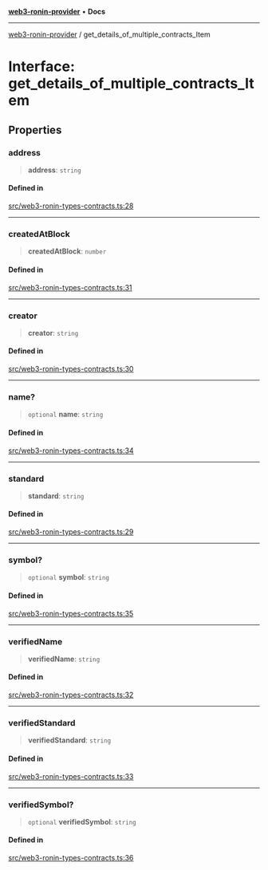 [**web3-ronin-provider**](../README.md) • **Docs**

***

[web3-ronin-provider](../globals.md) / get\_details\_of\_multiple\_contracts\_Item

# Interface: get\_details\_of\_multiple\_contracts\_Item

## Properties

### address

> **address**: `string`

#### Defined in

[src/web3-ronin-types-contracts.ts:28](https://github.com/chuacw/web3-ronin-provider/blob/39237bbe6c8b49680e9636774ca2ccc3dfa139fe/src/web3-ronin-types-contracts.ts#L28)

***

### createdAtBlock

> **createdAtBlock**: `number`

#### Defined in

[src/web3-ronin-types-contracts.ts:31](https://github.com/chuacw/web3-ronin-provider/blob/39237bbe6c8b49680e9636774ca2ccc3dfa139fe/src/web3-ronin-types-contracts.ts#L31)

***

### creator

> **creator**: `string`

#### Defined in

[src/web3-ronin-types-contracts.ts:30](https://github.com/chuacw/web3-ronin-provider/blob/39237bbe6c8b49680e9636774ca2ccc3dfa139fe/src/web3-ronin-types-contracts.ts#L30)

***

### name?

> `optional` **name**: `string`

#### Defined in

[src/web3-ronin-types-contracts.ts:34](https://github.com/chuacw/web3-ronin-provider/blob/39237bbe6c8b49680e9636774ca2ccc3dfa139fe/src/web3-ronin-types-contracts.ts#L34)

***

### standard

> **standard**: `string`

#### Defined in

[src/web3-ronin-types-contracts.ts:29](https://github.com/chuacw/web3-ronin-provider/blob/39237bbe6c8b49680e9636774ca2ccc3dfa139fe/src/web3-ronin-types-contracts.ts#L29)

***

### symbol?

> `optional` **symbol**: `string`

#### Defined in

[src/web3-ronin-types-contracts.ts:35](https://github.com/chuacw/web3-ronin-provider/blob/39237bbe6c8b49680e9636774ca2ccc3dfa139fe/src/web3-ronin-types-contracts.ts#L35)

***

### verifiedName

> **verifiedName**: `string`

#### Defined in

[src/web3-ronin-types-contracts.ts:32](https://github.com/chuacw/web3-ronin-provider/blob/39237bbe6c8b49680e9636774ca2ccc3dfa139fe/src/web3-ronin-types-contracts.ts#L32)

***

### verifiedStandard

> **verifiedStandard**: `string`

#### Defined in

[src/web3-ronin-types-contracts.ts:33](https://github.com/chuacw/web3-ronin-provider/blob/39237bbe6c8b49680e9636774ca2ccc3dfa139fe/src/web3-ronin-types-contracts.ts#L33)

***

### verifiedSymbol?

> `optional` **verifiedSymbol**: `string`

#### Defined in

[src/web3-ronin-types-contracts.ts:36](https://github.com/chuacw/web3-ronin-provider/blob/39237bbe6c8b49680e9636774ca2ccc3dfa139fe/src/web3-ronin-types-contracts.ts#L36)
